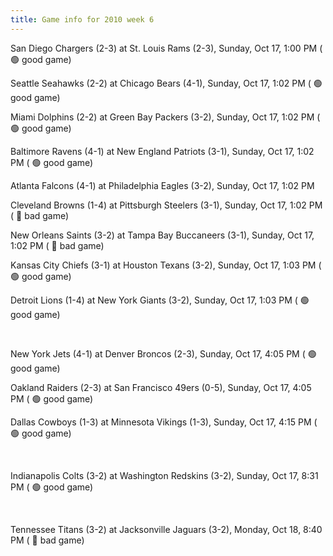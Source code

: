 ```yaml
---
title: Game info for 2010 week 6
---
```

San Diego Chargers (2-3) at St. Louis Rams (2-3), Sunday, Oct 17, 1:00 PM (	:green_circle: good game)

Seattle Seahawks (2-2) at Chicago Bears (4-1), Sunday, Oct 17, 1:02 PM (	:green_circle: good game)

Miami Dolphins (2-2) at Green Bay Packers (3-2), Sunday, Oct 17, 1:02 PM (	:green_circle: good game)

Baltimore Ravens (4-1) at New England Patriots (3-1), Sunday, Oct 17, 1:02 PM (	:green_circle: good game)

Atlanta Falcons (4-1) at Philadelphia Eagles (3-2), Sunday, Oct 17, 1:02 PM

Cleveland Browns (1-4) at Pittsburgh Steelers (3-1), Sunday, Oct 17, 1:02 PM (	:red_circle: bad game)

New Orleans Saints (3-2) at Tampa Bay Buccaneers (3-1), Sunday, Oct 17, 1:02 PM (	:red_circle: bad game)

Kansas City Chiefs (3-1) at Houston Texans (3-2), Sunday, Oct 17, 1:03 PM (	:green_circle: good game)

Detroit Lions (1-4) at New York Giants (3-2), Sunday, Oct 17, 1:03 PM (	:green_circle: good game)


<br/>

New York Jets (4-1) at Denver Broncos (2-3), Sunday, Oct 17, 4:05 PM (	:green_circle: good game)

Oakland Raiders (2-3) at San Francisco 49ers (0-5), Sunday, Oct 17, 4:05 PM (	:green_circle: good game)

Dallas Cowboys (1-3) at Minnesota Vikings (1-3), Sunday, Oct 17, 4:15 PM (	:green_circle: good game)


<br/>

Indianapolis Colts (3-2) at Washington Redskins (3-2), Sunday, Oct 17, 8:31 PM (	:green_circle: good game)


<br/>

Tennessee Titans (3-2) at Jacksonville Jaguars (3-2), Monday, Oct 18, 8:40 PM (	:red_circle: bad game)

